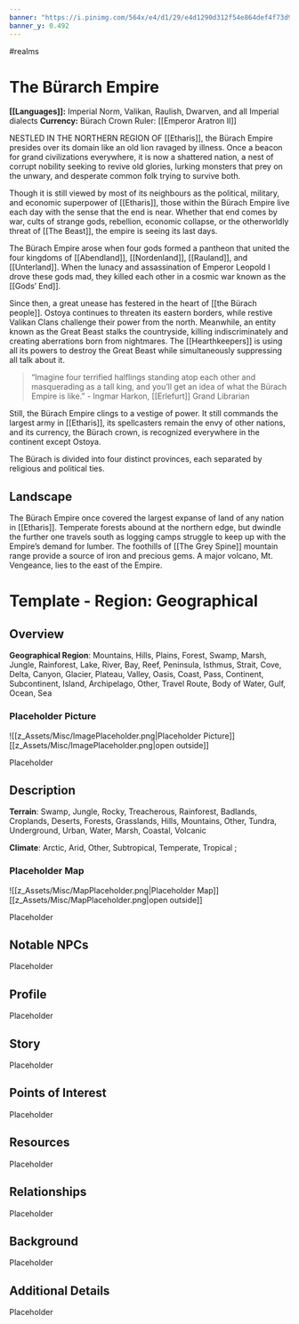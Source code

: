 ```yaml
---
banner: "https://i.pinimg.com/564x/e4/d1/29/e4d1290d312f54e864def4f73d9198a7.jpg"
banner_y: 0.492
---
```

#realms
# The Bürarch Empire
**[[Languages]]:** Imperial Norm, Valikan, Raulish, Dwarven, and all Imperial dialects
**Currency:** Bürach Crown
Ruler: [[Emperor Aratron II]] 

NESTLED IN THE NORTHERN REGION OF [[Etharis]], the Bürach Empire presides over its domain like an old lion ravaged by illness. Once a beacon for grand civilizations everywhere, it is now a shattered nation, a nest of corrupt nobility seeking to revive old glories, lurking monsters that prey on the unwary, and desperate common folk trying to survive both.

Though it is still viewed by most of its neighbours as the political, military, and economic superpower of [[Etharis]], those within the Bürach Empire live each day with the sense that the end is near. Whether that end comes by war, cults of strange gods, rebellion, economic collapse, or the otherworldly threat of [[The Beast]], the empire is seeing its last days.

The Bürach Empire arose when four gods formed a pantheon that united the four kingdoms of [[Abendland]], [[Nordenland]], [[Rauland]], and [[Unterland]]. When the lunacy and assassination of Emperor Leopold I drove these gods mad, they killed each other in a cosmic war known as the [[Gods’ End]].

Since then, a great unease has festered in the heart of [[the Bürach people]]. Ostoya continues to threaten its eastern borders, while restive Valikan Clans challenge their power from the north. Meanwhile, an entity known as the Great Beast stalks the countryside, killing indiscriminately and creating aberrations born from nightmares. The [[Hearthkeepers]] is using all its powers to destroy the Great Beast while simultaneously suppressing all talk about it.

> “Imagine four terrified halflings standing atop each other and masquerading as a tall king, and you’ll get an idea of what the Bürach Empire is like.”
\- Ingmar Harkon, [[Erlefurt]] Grand Librarian

Still, the Bürach Empire clings to a vestige of power. It still commands the largest army in [[Etharis]], its spellcasters remain the envy of other nations, and its currency, the Bürach crown, is recognized everywhere in the continent except Ostoya.

The Bürach is divided into four distinct provinces, each separated by religious and political ties.

## Landscape
The Bürach Empire once covered the largest expanse of land of any nation in [[Etharis]]. Temperate forests abound at the northern edge, but dwindle the further one travels south as logging camps struggle to keep up with the Empire’s demand for lumber. The foothills of [[The Grey Spine]] mountain range provide a source of iron and precious gems. A major volcano, Mt. Vengeance, lies to the east of the Empire.

# Template - Region: Geographical
## Overview
**Geographical Region**: Mountains, Hills, Plains, Forest, Swamp, Marsh, Jungle, Rainforest, Lake, River, Bay, Reef, Peninsula, Isthmus, Strait, Cove, Delta, Canyon, Glacier, Plateau, Valley, Oasis, Coast, Pass, Continent, Subcontinent, Island, Archipelago, Other, Travel Route, Body of Water, Gulf, Ocean, Sea

### Placeholder Picture
![[z_Assets/Misc/ImagePlaceholder.png|Placeholder Picture]]
[[z_Assets/Misc/ImagePlaceholder.png|open outside]]

Placeholder

## Description
**Terrain**: Swamp, Jungle, Rocky, Treacherous, Rainforest, Badlands, Croplands, Deserts, Forests, Grasslands, Hills, Mountains, Other, Tundra, Underground, Urban, Water, Marsh, Coastal, Volcanic

**Climate**: Arctic, Arid, Other, Subtropical, Temperate, Tropical ;

### Placeholder Map
![[z_Assets/Misc/MapPlaceholder.png|Placeholder Map]]
[[z_Assets/Misc/MapPlaceholder.png|open outside]]

Placeholder

## Notable NPCs
Placeholder

## Profile
Placeholder

## Story
Placeholder

## Points of Interest
Placeholder

## Resources
Placeholder

## Relationships
Placeholder

## Background
Placeholder

## Additional Details
Placeholder

